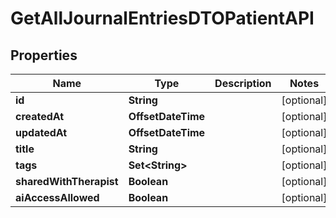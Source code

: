 

# GetAllJournalEntriesDTOPatientAPI


## Properties

| Name | Type | Description | Notes |
|------------ | ------------- | ------------- | -------------|
|**id** | **String** |  |  [optional] |
|**createdAt** | **OffsetDateTime** |  |  [optional] |
|**updatedAt** | **OffsetDateTime** |  |  [optional] |
|**title** | **String** |  |  [optional] |
|**tags** | **Set&lt;String&gt;** |  |  [optional] |
|**sharedWithTherapist** | **Boolean** |  |  [optional] |
|**aiAccessAllowed** | **Boolean** |  |  [optional] |



